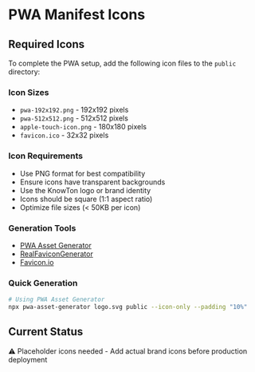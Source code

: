 # PWA Manifest Icons

## Required Icons

To complete the PWA setup, add the following icon files to the `public` directory:

### Icon Sizes
- `pwa-192x192.png` - 192x192 pixels
- `pwa-512x512.png` - 512x512 pixels
- `apple-touch-icon.png` - 180x180 pixels
- `favicon.ico` - 32x32 pixels

### Icon Requirements
- Use PNG format for best compatibility
- Ensure icons have transparent backgrounds
- Use the KnowTon logo or brand identity
- Icons should be square (1:1 aspect ratio)
- Optimize file sizes (< 50KB per icon)

### Generation Tools
- [PWA Asset Generator](https://github.com/elegantapp/pwa-asset-generator)
- [RealFaviconGenerator](https://realfavicongenerator.net/)
- [Favicon.io](https://favicon.io/)

### Quick Generation
```bash
# Using PWA Asset Generator
npx pwa-asset-generator logo.svg public --icon-only --padding "10%"
```

## Current Status
⚠️ Placeholder icons needed - Add actual brand icons before production deployment
